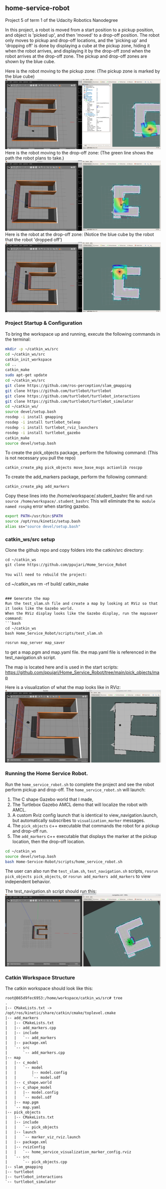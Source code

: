 ## home-service-robot
Project 5 of term 1 of the Udacity Robotics Nanodegree

In this project, a robot is moved from a start position to a pickup position, 
and object is 'picked up', and then 'moved' to a drop-off position.
The robot only moves to pickup and drop-off locations,
and the 'picking up' and 'dropping off' is done by displaying a cube at the pickup zone,
hiding it when the robot arrives, and displaying it by the drop-off zond when the 
robot arrives at the drop-off zone.  The pickup and drop-off zones are shown by the blue cube.

Here is the robot moving to the pickup zone:
(The pickup zone is marked by the blue cube)
![robot moving to pickup location](images/robot_moving_to_pickup.png)
Here is the robot moving to the drop-off zone:
(The green line shows the path the robot plans to take.)
![robot moving to drop-off location](images/robot_moving_to_dropoff.png)
Here is the robot at the drop-off zone:
(Notice the blue cube by the robot that the robot 'dropped off')
![robot at the destination](images/robot_at_destination.png)

### Project Startup & Configuration
To bring the workspace up and running, execute the following commands in the terminal:
```bash
mkdir -p ~/catkin_ws/src
cd ~/catkin_ws/src
catkin_init_workspace
cd ..
catkin_make
sudo apt-get update
cd ~/catkin_ws/src
git clone https://github.com/ros-perception/slam_gmapping
git clone https://github.com/turtlebot/turtlebot
git clone https://github.com/turtlebot/turtlebot_interactions
git clone https://github.com/turtlebot/turtlebot_simulator
cd ~/catkin_ws/
source devel/setup.bash
rosdep -i install gmapping
rosdep -i install turtlebot_teleop
rosdep -i install turtlebot_rviz_launchers
rosdep -i install turtlebot_gazebo
catkin_make
source devel/setup.bash
```

To create the pick_objects package, perform the following command:
(This is not necessary you pull the repo)
```
catkin_create_pkg pick_objects move_base_msgs actionlib roscpp
```

To create the add_markers package, perform the following command:
```
catkin_create_pkg add_markers 
```

Copy these lines into the /home/workspace/.student_bashrc file and run `source /home/workspace/.student_bashrc`
This will eliminate the `No module named rospkg` error when starting gazebo.
```bash
export PATH=/usr/bin:$PATH
source /opt/ros/kinetic/setup.bash
alias ss="source devel/setup.bash"
```

### catkin_ws/src setup
Clone the github repo and copy folders into the catkin/src directory:
```
cd ~/catkin_ws
git clone https://github.com/ppujari/Home_Service_Robot

You will need to rebuild the project:
```
cd ~/catkin_ws
rm -rf build/
catkin_make
```

### Generate the map
Run the test_slam.sh file and create a map by looking at RViz so that it looks like the Gazebo world.
When the RViz display looks like the Gazebo display, run the mapsaver command:
```bash
cd ~/catkin_ws
bash Home_Service_Robot/scripts/test_slam.sh
```
```bash
rosrun map_server map_saver
```
to get a map.pgm and map.yaml file.
the map.yaml file is referenced in the test_navigation.sh script.

The map is located here and is used in the start scripts:
https://github.com/ppujari/Home_Service_Robot/tree/main/pick_objects/map

Here is a visualization of what the map looks like in RViz:
![test slam map](images/test_slam_map.png)

### Running the Home Service Robot.
Run the `home_service_robot.sh` to complete the project and see the robot perform pickup and drop-off.
The `home_service_robot.sh` will launch:
1) The C shape Gazebo world that I made,
2) The Turtlebox Gazebo AMCL demo that will localize the robot with AMCL.
3) A custom Rviz config launch that is identical to view_navigation.launch, but automatically subscribes to `visualization_marker` messages.
4) The `pick_objects` c++ executable that commands the robot for a pickup and drop-off run.
5) The `add_markers` c++ executable that displays the marker at the pickup location, then the drop-off location.
```bash
cd ~/catkin_ws
source devel/setup.bash
bash Home-Service-Robot/scripts/home_service_robot.sh
```

The user can also run the `test_slam.sh`, `test_navigation.sh` scripts,
`rosrun pick_objects pick_objects`, or `rosrun add_markers add_markers`
to view independent behavior.

The test_navigation.sh script should run this:
![test navigation](images/test_navigation.png)

### Catkin Workspace Structure
The catkin workspace should look like this:
```
root@865d9fec6953:/home/workspace/catkin_ws/src# tree
.
|-- CMakeLists.txt -> /opt/ros/kinetic/share/catkin/cmake/toplevel.cmake
|-- add_markers
|   |-- CMakeLists.txt
|   |-- add_markers.cpp
|   |-- include
|   |   `-- add_markers
|   |-- package.xml
|   `-- src
|       `-- add_markers.cpp
|-- map
|   |-- c_model
|   |   `-- model
|   |       |-- model.config
|   |       `-- model.sdf
|   |-- c_shape.world
|   |-- c_shape_model
|   |   |-- model.config
|   |   `-- model.sdf
|   |-- map.pgm
|   `-- map.yaml
|-- pick_objects
|   |-- CMakeLists.txt
|   |-- include
|   |   `-- pick_objects
|   |-- launch
|   |   `-- marker_viz_rviz.launch
|   |-- package.xml
|   |-- rvizConfig
|   |   `-- home_service_visualization_marker_config.rviz
|   `-- src
|       `-- pick_objects.cpp
|-- slam_gmapping
|-- turtlebot
|-- turtlebot_interactions
`-- turtlebot_simulator


```
